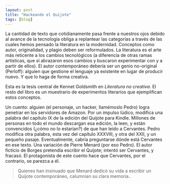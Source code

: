 ```yaml
---
layout: post
title: "Hackeando el Quijote"
tags: [blog]
---
```


La cantidad de texto que cotidianamente pasa frente a nuestros ojos debido al avance de la tecnología obliga a replantear las categorías a través de las cuales hemos pensado la literatura en la modernidad. Conceptos como autor, originalidad, y plagio deben ser reformulados. La literatura es el arte más reticente a los cambios tecnológicos (a diferencia de otras ramas artísticas, que sí abrazaron esos cambios y buscaron experimentar con y a partir de ellos). El autor contemporáneo debería ser un genio no-original (Perloff): alguien que gestione el lenguaje ya existente en lugar de producir nuevo. Y que lo haga de forma creativa.

Esta es la tesis central de Kennet Goldsmith en *Literatura no creativa*. El resto del libro es un muestrario de experimentos literarios que ejemplifican estos conceptos.

Un cuento: alguien (el personaje, un hacker, llamémoslo Pedro) logra penetrar en los servidores de Amazon. Por un impulso lúdico, modifica una palabra del capítulo IX de la edición del Quijote para Kindle. Millones de personas en todo el mundo descargan esa edición, la leen, y están convencidos (¿cómo no lo estarían?) de que han leído a Cervantes. Pedro modifica otra palabra, esta vez del capítulo XXXVIII, y otra del XXII, y un pequeño pasaje. Eventualmente, cabría preguntarse dónde está Cervantes en ese texto. Una variación de Pierre Menard (por eso Pedro). El autor ficticio de Borges pretendía escribir el Quijote; intentó ser Cervantes, y fracasó. El protagonista de este cuento hace que Cervantes, por el contrario, se parezca a él.

> Quienes han insinuado que Menard dedicó su vida a escribir un Quijote contemporáneo, calumnian su clara memoria..
